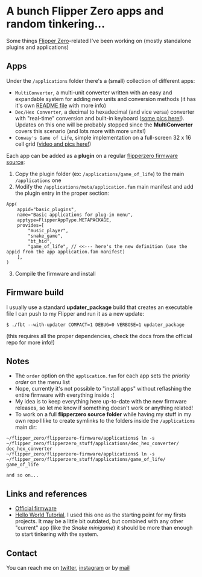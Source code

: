 # A bunch Flipper Zero apps and random tinkering...

Some things [Flipper Zero](https://github.com/flipperdevices/flipperzero-firmware)-related I've been working on (mostly standalone plugins and applications)

## Apps

Under the `/applications` folder there's a (small) collection of different apps:

- `MultiConverter`, a multi-unit converter written with an easy and expandable system for adding new units and conversion methods (it has it's own [README file](https://github.com/theisolinearchip/flipperzero_stuff/tree/main/applications/multi_converter) with more info)
- `Dec/Hex Converter`, a decimal to hexadecimal (and vice versa) converter with "real-time" conversion and built-in keyboard ([some pics here!](https://twitter.com/isolinearchip/status/1553824011620073472)). Updates on this one will be probably stopped since the __MultiConverter__ covers
this scenario (and lots more with more units!)
- `Conway's Game of Life`, simple implementation on a full-screen 32 x 16 cell grid ([video and pics here!](https://twitter.com/isolinearchip/status/1553094272961974272))

Each app can be added as a __plugin__ on a regular [flipperzero firmware source](https://github.com/flipperdevices/flipperzero-firmware):

1. Copy the plugin folder (ex: `/applications/game_of_life`) to the main `/applications` one
2. Modify the `/applications/meta/application.fam` main manifest and add the plugin entry in the proper section:

```
App(
    appid="basic_plugins",
    name="Basic applications for plug-in menu",
    apptype=FlipperAppType.METAPACKAGE,
    provides=[
        "music_player",
        "snake_game",
        "bt_hid",
        "game_of_life", // <<--- here's the new definition (use the appid from the app application.fam manifest)
    ],
)
```

3. Compile the firmware and install

## Firmware build

I usually use a standard __updater_package__ build that creates an executable file I can push to my Flipper and run it as a new update:

```
$ ./fbt --with-updater COMPACT=1 DEBUG=0 VERBOSE=1 updater_package
```

(this requires all the proper dependencies, check the docs from the official repo for more info!)

## Notes

- The `order` option on the `application.fam` for each app sets the _priority order_ on the menu list
- Nope, currently it's not possible to "install apps" without reflashing the entire firmware with everything inside :(
- My idea is to keep everything here up-to-date with the new firmware releases, so let me know if something doesn't work or anything related!
- To work on a full __flipperzero source folder__ while having my stuff in my own repo I like to create symlinks to the folders inside the `/applications` main dir:
```
~/flipper_zero/flipperzero-firmware/applications$ ln -s ~/flipper_zero/flipperzero_stuff/applications/dec_hex_converter/ dec_hex_converter
~/flipper_zero/flipperzero-firmware/applications$ ln -s ~/flipper_zero/flipperzero_stuff/applications/game_of_life/ game_of_life

and so on...
```

## Links and references

- [Official firmware](https://github.com/flipperdevices/flipperzero-firmware)
- [Hello World Tutorial](https://github.com/DroomOne/Flipper-Plugin-Tutorial), I used this one as the starting point for my firsts projects. It may be a
little bit outdated, but combined with any other "current" app (like the _Snake minigame_) it should be more than enough to start tinkering with the system.

## Contact

You can reach me on [twitter](https://twitter.com/isolinearchip), [instagram](https://instagram.com/theisolinearchip) or by [mail](mailto:albert.gonzalez.fdez-at-gmail-dot-com)
